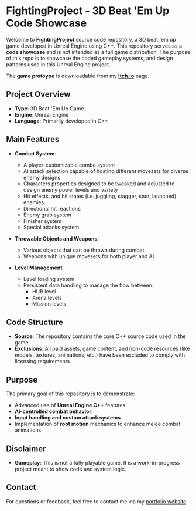 # FightingProject - 3D Beat 'Em Up Code Showcase

Welcome to **FightingProject** source code repository, a 3D beat 'em up game developed in Unreal Engine using C++. This repository serves as a **code showcase** and is not intended as a full game distribution. The purpose of this repo is to showcase the coded gameplay systems, and design patterns used in this Unreal Engine project. 

The **game protoype** is downloadable from my **[Itch.io](https://loreark.itch.io/)** page.

## Project Overview
- **Type**: 3D Beat 'Em Up Game
- **Engine**: Unreal Engine
- **Language**: Primarily developed in C++
## Main Features
- **Combat System**: 
  - A player-customizable combo system
  - AI attack selection capable of hosting different movesets for diverse enemy designs
  - Characters properties designed to be tweaked and adjusted to design enemy power levels and variety
  - Hit effects, and hit states (i.e. juggling, stagger, stun, launched) enemies
  - Directional hit reactions
  - Enemy grab system
  - Finisher system
  - Special attacks system 
  
- **Throwable Objects and Weapons**: 
  - Various objects that can be thrown during combat.
  - Weapons with unique movesets for both player and AI.

- **Level Management**
  - Level loading system
  - Persistent data handling to manage the flow between:
    - HUB level
    - Arena levels
    - Mission levels


## Code Structure
- **Source**: The repository contains the core C++ source code used in the game.
- **Exclusions**: All paid assets, game content, and non-code resources (like models, textures, animations, etc.) have been excluded to comply with licensing requirements.

## Purpose
The primary goal of this repository is to demonstrate:
- Advanced use of **Unreal Engine C++** features.
- **AI-controlled combat behavior**.
- **Input handling and custom attack systems**.
- Implementation of **root motion** mechanics to enhance melee combat animations.

## Disclaimer
- **Gameplay**: This is not a fully playable game. It is a work-in-progress project meant to show code and system logic.

## Contact
For questions or feedback, feel free to contact me via my [portfolio website](https://lorenzopusateri.wordpress.com//).
